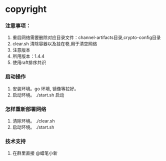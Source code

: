 # copyright


### 注意事项：
1. 重启网络需要删除对应目录文件：channel-artifacts目录,crypto-config目录
2. clear.sh 清除容器以及挂在卷,用于清空网络
3. 注意版本
4. 所用版本：1.4.4 
5. 使用raft排序共识



### 启动操作
1. 安装环境。go 环境, 镜像等拉好。
2. 启动环境。 ./start.sh 启动


### 怎样重新部署网络
1. 清除环境。 ./clear.sh
2. 启动环境。 ./start.sh

### 技术支持

1. 在群里直接 @蜡笔小新



